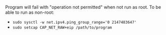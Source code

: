 Program will fail with "operation not permitted" when not run as root. To be able to run as non-root:
- `sudo sysctl -w net.ipv4.ping_group_range='0 2147483647'`
- `sudo setcap CAP_NET_RAW+eip /path/to/program`
